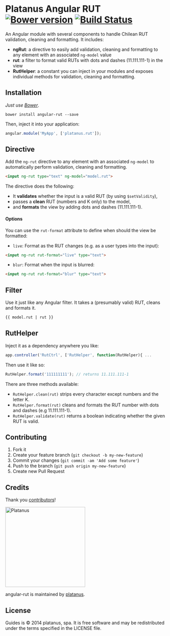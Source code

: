 Platanus Angular RUT [![Bower version][bower-badge]][bower] [![Build Status][travis-badge]][travis]
===============

[travis]: https://travis-ci.org/platanus/angular-rut
[travis-badge]: https://travis-ci.org/platanus/angular-rut.svg?branch=master
[bower]: http://badge.fury.io/bo/angular-rut
[bower-badge]: https://badge.fury.io/bo/angular-rut.svg

An Angular module with several components to handle Chilean RUT validation, cleaning and formatting. It includes:

- **ngRut**: a directive to easily add validation, cleaning and formatting to any element with an associated ```ng-model``` value
- **rut**: a filter to format valid RUTs with dots and dashes (11.111.111-1) in the view
- **RutHelper**: a constant you can inject in your modules and exposes individual methods for validation, cleaning and formatting.

## Installation

*Just use [Bower](http://bower.io/)*.

```
bower install angular-rut --save
```

Then, inject it into your application:

```javascript
angular.module('MyApp', ['platanus.rut']);
```

## Directive

Add the ```ng-rut``` directive to any element with an associated ```ng-model``` to automatically perform validation, cleaning and formatting.

```html
<input ng-rut type="text" ng-model="model.rut">
```
The directive does the following:

- It **validates** whether the input is a valid RUT (by using ```$setValidity```),
- passes a **clean** RUT (numbers and K only) to the model,
- and **formats** the view by adding dots and dashes (11.111.111-1).

#### Options

You can use the ```rut-format``` attribute to define when should the view be formatted:

- ```live```: Format as the RUT changes (e.g. as a user types into the input):
```html
<input ng-rut rut-format="live" type="text">
```

- ```blur```: Format when the input is blurred:
```html
<input ng-rut rut-format="blur" type="text">
```


## Filter

Use it just like any Angular filter. It takes a (presumably valid) RUT, cleans and formats it.

```html
{{ model.rut | rut }} 
```

## RutHelper

Inject it as a dependency anywhere you like:

```javascript
app.controller('RutCtrl', ['RutHelper', function(RutHelper){ ...
```

Then use it like so:

```javascript
RutHelper.format('111111111'); // returns 11.111.111-1
```

There are three methods available:

- ```RutHelper.clean(rut)``` strips every character except numbers and the letter K.
- ```RutHelper.format(rut)``` cleans and formats the RUT number with dots and dashes (e.g 11.111.111-1).
- ```RutHelper.validate(rut)``` returns a boolean indicating whether the given RUT is valid.

## Contributing

1. Fork it
2. Create your feature branch (`git checkout -b my-new-feature`)
3. Commit your changes (`git commit -am 'Add some feature'`)
4. Push to the branch (`git push origin my-new-feature`)
5. Create new Pull Request

## Credits

Thank you [contributors](https://github.com/platanus/angular-rut/graphs/contributors)!

<img src="http://platan.us/gravatar_with_text.png" alt="Platanus" width="250"/>

angular-rut is maintained by [platanus](http://platan.us).

## License

Guides is © 2014 platanus, spa. It is free software and may be redistributed under the terms specified in the LICENSE file.
